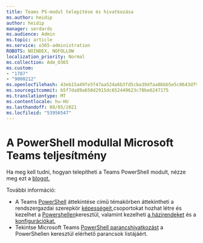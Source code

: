 ```yaml
---
title: Teams PS-modul telepítése és hivatkozása
ms.author: heidip
author: heidip
manager: serdards
ms.audience: Admin
ms.topic: article
ms.service: o365-administration
ROBOTS: NOINDEX, NOFOLLOW
localization_priority: Normal
ms.collection: Adm_O365
ms.custom:
- "1787"
- "9000212"
ms.openlocfilehash: 43eb15a49fe5f47aa524a6b3fd5cba39dfaa0bbb5e5c0643df90ae37b33dd1f4
ms.sourcegitcommit: b5f7da89a650d2915dc652449623c78be6247175
ms.translationtype: MT
ms.contentlocale: hu-HU
ms.lasthandoff: 08/05/2021
ms.locfileid: "53956547"
---
```

# <a name="what-you-can-accomplish-with-microsoft-teams-powershell-module"></a>A PowerShell modullal Microsoft Teams teljesítmény

Ha meg kell tudni, hogyan telepítheti a Teams PowerShell modult, nézze meg ezt a [blogot.](https://blogs.technet.microsoft.com/skypehybridguy/2017/11/07/microsoft-teams-powershell-support/)

További információ:

- A Teams [PowerShell](https://docs.microsoft.com/MicrosoftTeams/teams-powershell-overview) áttekintése című témakörben áttekintheti a rendszergazdai szerepkör [képességeit,](https://docs.microsoft.com/MicrosoftTeams/using-admin-roles)csoportokat hozhat létre és kezelhet a [Powershellen](https://docs.microsoft.com/MicrosoftTeams/teams-powershell-overview#creating-and-managing-teams-via-powershell)keresztül, valamint kezelheti [a házirendeket](https://docs.microsoft.com/MicrosoftTeams/teams-powershell-overview#managing-policies-via-powershell) és a [konfigurációkat.](https://docs.microsoft.com/MicrosoftTeams/teams-powershell-overview#managing-configurations-via-powershell) 
- Tekintse Microsoft Teams [PowerShell parancshivatkozást](https://docs.microsoft.com/powershell/module/teams/?view=teams-ps) a PowerShellen keresztül elérhető parancsok listájáért. 
